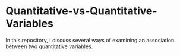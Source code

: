 # Quantitative-vs-Quantitative-Variables
In this repository, I discuss several ways of examining an association between two quantitative variables.
